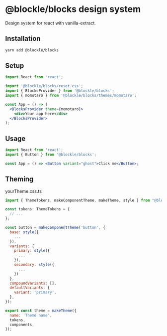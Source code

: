 # @blockle/blocks design system

Design system for react with vanilla-extract.

## Installation

```bash
yarn add @blockle/blocks
```

## Setup

```jsx
import React from 'react';

import '@blockle/blocks/reset.css';
import { BlocksProvider } from '@blockle/blocks';
import { momotaro } from '@blockle/blocks/themes/momotaro';

const App = () => (
  <BlocksProvider theme={momotaro}>
    <div>Your app here</div>
  </BlocksProvider>
);
```

## Usage

```jsx
import React from 'react';
import { Button } from '@blockle/blocks';

const App = () => <Button variant="ghost">Click me</Button>;
```

## Theming

yourTheme.css.ts

```jsx
import { ThemeTokens, makeComponentTheme, makeTheme, style } from "@blockle/blocks";

const tokens: ThemeTokens = {
  // ...
};

const button = makeComponentTheme('button', {
  base: style({
    ...
  }),
  variants: {
    primary: style({
      ...
    }),
    secondary: style({
      ...
    })
  },
  compoundVariants: [],
  defaultVariants: {
    variant: 'primary',
  },
});

export const theme = makeTheme({
  name: 'Theme name',
  tokens,
  components,
});
```
